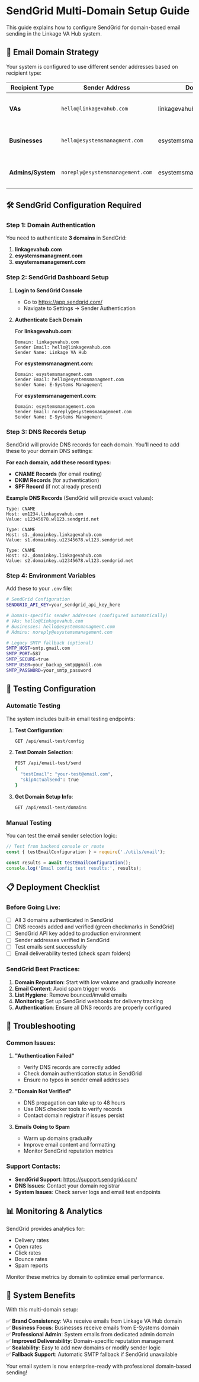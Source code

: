 # SendGrid Multi-Domain Setup Guide

This guide explains how to configure SendGrid for domain-based email sending in the Linkage VA Hub system.

## 📧 Email Domain Strategy

Your system is configured to use different sender addresses based on recipient type:

| Recipient Type | Sender Address | Domain | Usage |
|---|---|---|---|
| **VAs** | `hello@linkagevahub.com` | linkagevahub.com | All emails sent to Virtual Assistants |
| **Businesses** | `hello@esystemsmanagment.com` | esystemsmanagment.com | All emails sent to Business users |
| **Admins/System** | `noreply@esystemsmanagement.com` | esystemsmanagement.com | Admin invitations, system notifications |

## 🛠️ SendGrid Configuration Required

### Step 1: Domain Authentication

You need to authenticate **3 domains** in SendGrid:

1. **linkagevahub.com**
2. **esystemsmanagment.com** 
3. **esystemsmanagement.com**

### Step 2: SendGrid Dashboard Setup

1. **Login to SendGrid Console**
   - Go to https://app.sendgrid.com/
   - Navigate to Settings → Sender Authentication

2. **Authenticate Each Domain**
   
   For **linkagevahub.com**:
   ```
   Domain: linkagevahub.com
   Sender Email: hello@linkagevahub.com
   Sender Name: Linkage VA Hub
   ```

   For **esystemsmanagment.com**:
   ```
   Domain: esystemsmanagment.com  
   Sender Email: hello@esystemsmanagment.com
   Sender Name: E-Systems Management
   ```

   For **esystemsmanagement.com**:
   ```
   Domain: esystemsmanagement.com
   Sender Email: noreply@esystemsmanagement.com
   Sender Name: E-Systems Management
   ```

### Step 3: DNS Records Setup

SendGrid will provide DNS records for each domain. You'll need to add these to your domain DNS settings:

**For each domain, add these record types:**
- **CNAME Records** (for email routing)
- **DKIM Records** (for authentication) 
- **SPF Record** (if not already present)

**Example DNS Records** (SendGrid will provide exact values):
```dns
Type: CNAME
Host: em1234.linkagevahub.com
Value: u12345678.wl123.sendgrid.net

Type: CNAME  
Host: s1._domainkey.linkagevahub.com
Value: s1.domainkey.u12345678.wl123.sendgrid.net

Type: CNAME
Host: s2._domainkey.linkagevahub.com  
Value: s2.domainkey.u12345678.wl123.sendgrid.net
```

### Step 4: Environment Variables

Add these to your `.env` file:

```bash
# SendGrid Configuration
SENDGRID_API_KEY=your_sendgrid_api_key_here

# Domain-specific sender addresses (configured automatically)
# VAs: hello@linkagevahub.com
# Businesses: hello@esystemsmanagment.com  
# Admins: noreply@esystemsmanagement.com

# Legacy SMTP fallback (optional)
SMTP_HOST=smtp.gmail.com
SMTP_PORT=587
SMTP_SECURE=true
SMTP_USER=your_backup_smtp@gmail.com
SMTP_PASSWORD=your_smtp_password
```

## 🧪 Testing Configuration

### Automatic Testing

The system includes built-in email testing endpoints:

1. **Test Configuration**:
   ```bash
   GET /api/email-test/config
   ```

2. **Test Domain Selection**:
   ```bash
   POST /api/email-test/send
   {
     "testEmail": "your-test@email.com",
     "skipActualSend": true
   }
   ```

3. **Get Domain Setup Info**:
   ```bash
   GET /api/email-test/domains
   ```

### Manual Testing

You can test the email sender selection logic:

```javascript
// Test from backend console or route
const { testEmailConfiguration } = require('./utils/email');

const results = await testEmailConfiguration();
console.log('Email config test results:', results);
```

## 📋 Deployment Checklist

### Before Going Live:

- [ ] All 3 domains authenticated in SendGrid
- [ ] DNS records added and verified (green checkmarks in SendGrid)
- [ ] SendGrid API key added to production environment
- [ ] Sender addresses verified in SendGrid
- [ ] Test emails sent successfully
- [ ] Email deliverability tested (check spam folders)

### SendGrid Best Practices:

1. **Domain Reputation**: Start with low volume and gradually increase
2. **Email Content**: Avoid spam trigger words
3. **List Hygiene**: Remove bounced/invalid emails
4. **Monitoring**: Set up SendGrid webhooks for delivery tracking
5. **Authentication**: Ensure all DNS records are properly configured

## 🔧 Troubleshooting

### Common Issues:

1. **"Authentication Failed"**
   - Verify DNS records are correctly added
   - Check domain authentication status in SendGrid
   - Ensure no typos in sender email addresses

2. **"Domain Not Verified"**
   - DNS propagation can take up to 48 hours
   - Use DNS checker tools to verify records
   - Contact domain registrar if issues persist

3. **Emails Going to Spam**
   - Warm up domains gradually
   - Improve email content and formatting
   - Monitor SendGrid reputation metrics

### Support Contacts:

- **SendGrid Support**: https://support.sendgrid.com/
- **DNS Issues**: Contact your domain registrar
- **System Issues**: Check server logs and email test endpoints

## 📊 Monitoring & Analytics

SendGrid provides analytics for:
- Delivery rates
- Open rates  
- Click rates
- Bounce rates
- Spam reports

Monitor these metrics by domain to optimize email performance.

## 🚀 System Benefits

With this multi-domain setup:

✅ **Brand Consistency**: VAs receive emails from Linkage VA Hub domain  
✅ **Business Focus**: Businesses receive emails from E-Systems domain  
✅ **Professional Admin**: System emails from dedicated admin domain  
✅ **Improved Deliverability**: Domain-specific reputation management  
✅ **Scalability**: Easy to add new domains or modify sender logic  
✅ **Fallback Support**: Automatic SMTP fallback if SendGrid unavailable

Your email system is now enterprise-ready with professional domain-based sending!